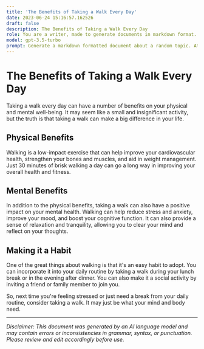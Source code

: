 ```yaml
---
title: 'The Benefits of Taking a Walk Every Day'
date: 2023-06-24 15:16:57.162526
draft: false
description: The Benefits of Taking a Walk Every Day
role: You are a writer, made to generate documents in markdown format. It is very important that all of the documents you generate are in valid markdown format.
model: gpt-3.5-turbo
prompt: Generate a markdown formatted document about a random topic. At the bottom, include a disclaimer explaining that the document was generated by you. The first line of the document should be the title. Make sure that the entire document is in proper markdown format, using a mix of various tags to make the document visually appealing.
---
```


# The Benefits of Taking a Walk Every Day

Taking a walk every day can have a number of benefits on your physical and mental well-being. It may seem like a small and insignificant activity, but the truth is that taking a walk can make a big difference in your life.

## Physical Benefits

Walking is a low-impact exercise that can help improve your cardiovascular health, strengthen your bones and muscles, and aid in weight management. Just 30 minutes of brisk walking a day can go a long way in improving your overall health and fitness.

## Mental Benefits

In addition to the physical benefits, taking a walk can also have a positive impact on your mental health. Walking can help reduce stress and anxiety, improve your mood, and boost your cognitive function. It can also provide a sense of relaxation and tranquility, allowing you to clear your mind and reflect on your thoughts.

## Making it a Habit

One of the great things about walking is that it's an easy habit to adopt. You can incorporate it into your daily routine by taking a walk during your lunch break or in the evening after dinner. You can also make it a social activity by inviting a friend or family member to join you.

So, next time you're feeling stressed or just need a break from your daily routine, consider taking a walk. It may just be what your mind and body need.

---

*Disclaimer: This document was generated by an AI language model and may contain errors or inconsistencies in grammar, syntax, or punctuation. Please review and edit accordingly before use.*